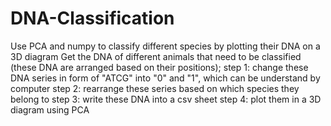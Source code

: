 # DNA-Classification
Use PCA and numpy to classify different species by plotting their DNA on a 3D diagram
Get the DNA of different animals that need to be classified (these DNA are arranged based on their positions); 
step 1: change these DNA series in form of "ATCG" into "0" and "1", which can be understand by computer
step 2: rearrange these series based on which species they belong to
step 3: write these DNA into a csv sheet
step 4: plot them in a 3D diagram using PCA
